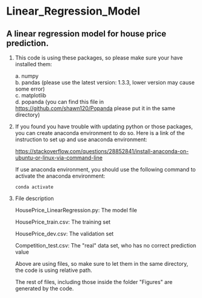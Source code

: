# Linear_Regression_Model
## A linear regression model for house price prediction.
1. This code is using these packages, so please make sure your have installed them:
   
    a. numpy<br/>
    b. pandas (please use the latest version: 1.3.3, lower version may cause some error)<br/>
    c. matplotlib<br/>
    d. popanda (you can find this file in https://github.com/shawn120/Popanda please put it in the same directory)<br/>

2. If you found you have trouble with updating python or those packages, you can create anaconda environment to do so. Here is a link of the instruction to set up and use anaconda environment:

    https://stackoverflow.com/questions/28852841/install-anaconda-on-ubuntu-or-linux-via-command-line

    If use anaconda environment, you should use the following command to activate the anaconda environment:
    ```
    conda activate
    ```
3. File description

    HousePrice_LinearRegression.py: The model file
  
    HousePrice_train.csv: The training set
  
    HousePrice_dev.csv: The validation set
  
    Competition_test.csv: The "real" data set, who has no correct prediction value
  
    Above are using files, so make sure to let them in the same directory, the code is using relative path.
  
    The rest of files, including those inside the folder "Figures" are generated by the code.